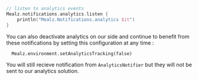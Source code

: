 ```kotlin
// listen to analytics events
Mealz.notifications.analytics.listen {
    println("Mealz.Notifications.analytics $it")
}
```
You can also deactivate analytics on our side and continue to benefit from these notifications by
setting this configuration at any time : 

```koltin 
  Mealz.environment.setAnalyticsTracking(false)
```

You will still recieve notification from `AnalyticsNotifier` but they will not be sent to our analytics solution. 